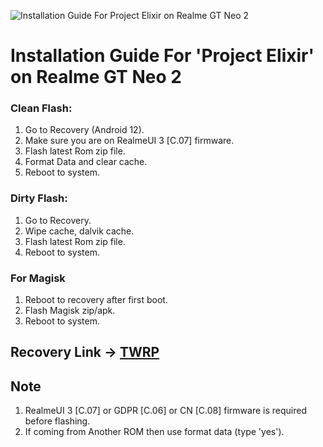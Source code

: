 ![Installation Guide For Project Elixir on Realme GT Neo 2](https://i.imgur.com/Hb3gl9Q.jpg "Installation")

# Installation Guide For 'Project Elixir' on Realme GT Neo 2

### Clean Flash:
1. Go to Recovery (Android 12).
2. Make sure you are on RealmeUI 3 [C.07] firmware.
3. Flash latest Rom zip file.
4. Format Data and clear cache.
5. Reboot to system.

### Dirty Flash:
1. Go to Recovery.
2. Wipe cache, dalvik cache.
3. Flash latest Rom zip file.
4. Reboot to system.

### For Magisk
1. Reboot to recovery after first boot.
2. Flash Magisk zip/apk.
3. Reboot to system.

## Recovery Link -> [TWRP](https://forum.xda-developers.com/t/recovery-stable-twrp-v3-6-0_11-for-realme-gt-neo-2-bitra-unofficial.4380685/)

## Note
1. RealmeUI 3 [C.07] or GDPR [C.06] or CN [C.08] firmware is required before flashing. 
2. If coming from Another ROM then use format data (type 'yes').
